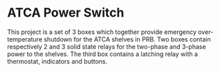 # ATCA Power Switch

This project is a set of 3 boxes which together provide emergency over-temperature shutdown for the ATCA shelves in PRB.  Two boxes contain respectively 2 and 3 solid state relays for the two-phase and 3-phase power to the shelves.  The third box contains a latching relay with a thermostat, indicators and buttons.
